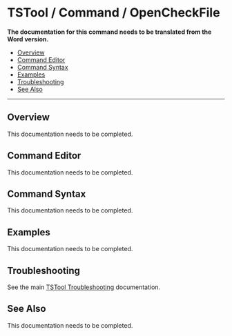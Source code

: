 # TSTool / Command / OpenCheckFile #

**The documentation for this command needs to be translated from the Word version.**

*   [Overview](#overview)
*   [Command Editor](#command-editor)
*   [Command Syntax](#command-syntax)
*   [Examples](#examples)
*   [Troubleshooting](#troubleshooting)
*   [See Also](#see-also)

-------------------------

## Overview ##

This documentation needs to be completed.

## Command Editor ##

This documentation needs to be completed.

## Command Syntax ##

This documentation needs to be completed.

## Examples ##

This documentation needs to be completed.

## Troubleshooting ##

See the main [TSTool Troubleshooting](../../troubleshooting/troubleshooting.md) documentation.

## See Also ##

This documentation needs to be completed.
